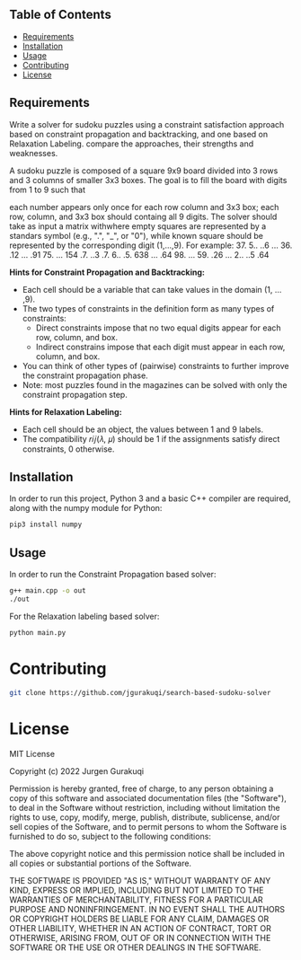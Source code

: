 ## Table of Contents

- [Requirements](#Requirements)
- [Installation](#installation)
- [Usage](#usage)
- [Contributing](#contributing)
- [License](#license)


## Requirements

Write a solver for sudoku puzzles using a constraint satisfaction approach based on constraint propagation and backtracking, and one based on Relaxation Labeling. compare the approaches, their strengths and weaknesses.

A sudoku puzzle is composed of a square 9x9 board divided into 3 rows and 3 columns of smaller 3x3 boxes. The goal is to fill the board with digits from 1 to 9 such that

each number appears only once for each row column and 3x3 box;
each row, column, and 3x3 box should containg all 9 digits.
The solver should take as input a matrix withwhere empty squares are represented by a standars symbol (e.g., ".", "_", or "0"), while known square should be represented by the corresponding digit (1,...,9). For example:
                                            37. 5.. ..6
                                            ... 36. .12
                                            ... .91 75.
                                            ... 154 .7.
                                            ..3 .7. 6..
                                            .5. 638 ...
                                            .64 98. ...
                                            59. .26 ...
                                            2.. ..5 .64

**Hints for Constraint Propagation and Backtracking:**
- Each cell should be a variable that can take values in the domain (1, … ,9).
- The two types of constraints in the definition form as many types of constraints:
  - Direct constraints impose that no two equal digits appear for each row, column, and box.
  - Indirect constrains impose that each digit must appear in each row, column, and box.
- You can think of other types of (pairwise) constraints to further improve the constraint propagation phase.
- Note: most puzzles found in the magazines can be solved with only the constraint propagation step.

**Hints for Relaxation Labeling:**
- Each cell should be an object, the values between 1 and 9 labels.
- The compatibility 𝑟𝑖𝑗(𝜆, 𝜇) should be 1 if the assignments satisfy direct constraints, 0 otherwise.

## Installation

In order to run this project, Python 3 and a basic C++ compiler are required, along with the numpy module for Python:
```bash
pip3 install numpy
```

## Usage

In order to run the Constraint Propagation based solver:
```bash
g++ main.cpp -o out
./out
```

For the Relaxation labeling based solver:
```bash
python main.py
```

# Contributing

```bash
git clone https://github.com/jgurakuqi/search-based-sudoku-solver
```

# License

MIT License

Copyright (c) 2022 Jurgen Gurakuqi

Permission is hereby granted, free of charge, to any person obtaining a copy of this software and associated documentation files (the "Software"), to deal in the Software without restriction, including without limitation the rights to use, copy, modify, merge, publish, distribute, sublicense, and/or sell copies of the Software, and to permit persons to whom the Software is furnished to do so, subject to the following conditions:

The above copyright notice and this permission notice shall be included in all copies or substantial portions of the Software.

THE SOFTWARE IS PROVIDED "AS IS," WITHOUT WARRANTY OF ANY KIND, EXPRESS OR IMPLIED, INCLUDING BUT NOT LIMITED TO THE WARRANTIES OF MERCHANTABILITY, FITNESS FOR A PARTICULAR PURPOSE AND NONINFRINGEMENT. IN NO EVENT SHALL THE AUTHORS OR COPYRIGHT HOLDERS BE LIABLE FOR ANY CLAIM, DAMAGES OR OTHER LIABILITY, WHETHER IN AN ACTION OF CONTRACT, TORT OR OTHERWISE, ARISING FROM, OUT OF OR IN CONNECTION WITH THE SOFTWARE OR THE USE OR OTHER DEALINGS IN THE SOFTWARE.
